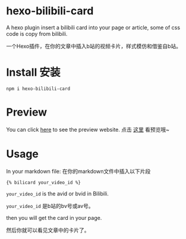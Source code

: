 # hexo-bilibili-card
A hexo plugin insert a bilibili card into your page or article, some of css code is copy from bilibili.

一个Hexo插件，在你的文章中插入b站的视频卡片，样式模仿和借鉴自b站。
# Install 安装
```npm i hexo-bilibili-card```

# Preview
You can click [here](https://xiandai.ren/2021/02/05/some-tests/) to see the preview website.
点击 [这里](https://xiandai.ren/2021/02/05/some-tests/) 看预览哦~

# Usage
In your markdown file:
在你的markdown文件中插入以下片段

```
{% bilicard your_video_id %}
```
`your_video_id` is the avid or bvid in Bilibili.

`your_video_id` 是b站的bv号或av号。

then you will get the card in your page.

然后你就可以看见文章中的卡片了。


